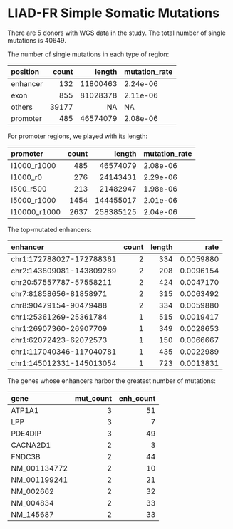 LIAD-FR Simple Somatic Mutations
================

There are 5 donors with WGS data in the study. The total number of
single mutations is 40649.

The number of single mutations in each type of region:

| position | count |   length | mutation\_rate |
| :------- | ----: | -------: | :------------- |
| enhancer |   132 | 11800463 | 2.24e-06       |
| exon     |   855 | 81028378 | 2.11e-06       |
| others   | 39177 |       NA | NA             |
| promoter |   485 | 46574079 | 2.08e-06       |

For promoter regions, we played with its length:

| promoter      | count |    length | mutation\_rate |
| :------------ | ----: | --------: | :------------- |
| l1000\_r1000  |   485 |  46574079 | 2.08e-06       |
| l1000\_r0     |   276 |  24143431 | 2.29e-06       |
| l500\_r500    |   213 |  21482947 | 1.98e-06       |
| l5000\_r1000  |  1454 | 144455017 | 2.01e-06       |
| l10000\_r1000 |  2637 | 258385125 | 2.04e-06       |

The top-mutated enhancers:

| enhancer                 | count | length |      rate |
| :----------------------- | ----: | -----: | --------: |
| chr1:172788027-172788361 |     2 |    334 | 0.0059880 |
| chr2:143809081-143809289 |     2 |    208 | 0.0096154 |
| chr20:57557787-57558211  |     2 |    424 | 0.0047170 |
| chr7:81858656-81858971   |     2 |    315 | 0.0063492 |
| chr8:90479154-90479488   |     2 |    334 | 0.0059880 |
| chr1:25361269-25361784   |     1 |    515 | 0.0019417 |
| chr1:26907360-26907709   |     1 |    349 | 0.0028653 |
| chr1:62072423-62072573   |     1 |    150 | 0.0066667 |
| chr1:117040346-117040781 |     1 |    435 | 0.0022989 |
| chr1:145012331-145013054 |     1 |    723 | 0.0013831 |

The genes whose enhancers harbor the greatest number of mutations:

| gene          | mut\_count | enh\_count |
| :------------ | ---------: | ---------: |
| ATP1A1        |          3 |         51 |
| LPP           |          3 |          7 |
| PDE4DIP       |          3 |         49 |
| CACNA2D1      |          2 |          3 |
| FNDC3B        |          2 |         44 |
| NM\_001134772 |          2 |         10 |
| NM\_001199241 |          2 |         21 |
| NM\_002662    |          2 |         32 |
| NM\_004834    |          2 |         33 |
| NM\_145687    |          2 |         33 |
